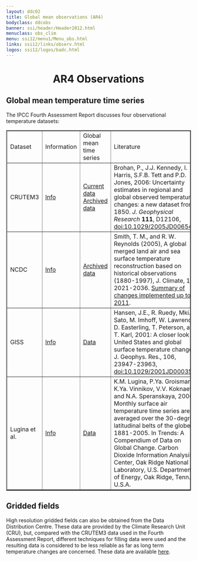 ```yaml
---
layout: ddc02
title: Global mean observations (AR4)
bodyclass: ddcobs
banner: ssi/header/Header2012.html
menuclass: obs_clim
menu: ssi12/menu1/Menu_obs.html
links: ssi12/links/observ.html
logos: ssi12/logos/badc.html
---
```

 
 <div id="pagetitle">
 <h1 align="center">AR4 Observations</h1>
 </div>
 <!-- End of Page Title Block -->
 
 <p></p>
 
 
 
 <h2>Global mean temperature time series</h2>
 <p>
 The IPCC Fourth Assessment Report discusses four observational temperature datasets:</p>
 
 <table class="data-table" border="2" cellpadding="3">
 <tr><td> Dataset </td><td>Information</td><td> Global mean time series</td><td>Literature</td> </tr>
 <tr>
 <td> CRUTEM3 </td>
 <td> <a href="http://www.cru.uea.ac.uk/cru/data/temperature/">Info</a> </td>
 <td> 
 <a href="http://www.cru.uea.ac.uk/cru/data/temperature/CRUTEM3-gl.dat">Current data</a>
 <a href="/documents/ar4_obs_gm/crutem3gl.txt">Archived data</a>
 </td>
 <td>
 Brohan, P., J.J. Kennedy, I. Harris, S.F.B. Tett and P.D. Jones, 2006: Uncertainty 
 estimates in regional and global observed temperature changes: a new dataset from 
 1850. 
 <i>J. Geophysical Research</i> <b>111</b>, D12106, 
    <a href="http://dx.doi.org/10.1029/2005JD006548">doi:10.1029/2005JD006548</a>
 </td>
 </tr>
 <tr>
 <td> NCDC </td>
 <td>
 <a href="http://www.ncdc.noaa.gov/monitoring-references/faq">Info</a>
 </td>
 <td>
<!-- <a href="ftp://ftp.ncdc.noaa.gov/pub/data/anomalies/annual.land_ocean.90S.90N.df_1901-2000mean.dat">Data</a> -->
<a href="/documents/ar4_obs_gm/annual.land_ocean.90S.90N.df_1901-2000mean.dat">Archived data</a>
 </td>
 <td>
 Smith, T. M., and R. W. Reynolds (2005), A global merged land air and sea surface temperature reconstruction based on historical observations (1880-1997), J. Climate, 18, 2021-2036.
<a href="ftp://ftp.ncdc.noaa.gov/pub/data/ghcn/blended/ghcnm-v3.pdf">Summary of changes implemented up to 2011</a>.
 </td>
 </tr>
 <tr>
 <td> GISS </td>
 <td> <a href="http://data.giss.nasa.gov/gistemp/">Info</a> 
 </td>
 <td>
 <a href="http://data.giss.nasa.gov/gistemp/tabledata_v3/GLB.Ts.txt">Data</a>
 </td>
 <td>
 Hansen, J.E., R. Ruedy, Mki. Sato, M. Imhoff, W. Lawrence, D. Easterling, T. Peterson, and T. Karl, 2001: A closer look at United States and global surface temperature change. J. Geophys. Res., 106, 23947-23963, 
    <a href="http://dx.doi.org/10.1029/2001JD000354">doi:10.1029/2001JD000354</a>.
 </td>
 </tr>
 <tr>
 <td> Lugina et al. </td>
 <td> <a href="http://cdiac.ornl.gov/trends/temp/lugina/lugina.html">Info</a>
 </td>
 <td>
 <a href="http://cdiac.ornl.gov/ftp/trends/temp/lugina/90N-60S.dat">Data</a>
 </td>
 <td>
 K.M. Lugina, P.Ya. Groisman, K.Ya. Vinnikov, V.V. Koknaeva, and N.A. Speranskaya, 2006. Monthly surface air temperature time series area-averaged over the 30-degree latitudinal belts of the globe, 1881-2005. In Trends: A Compendium of Data on Global Change. Carbon Dioxide Information Analysis Center, Oak Ridge National Laboratory, U.S. Department of Energy, Oak Ridge, Tenn., U.S.A.
 </td>
 </tr>
 </table>

 
 <h2>Gridded fields</h2>
 
<p>
 High resolution gridded fields can also be obtained from the Data Distribution Centre.
 These data are provided by the Climate Research Unit (CRU), but, compared with the CRUTEM3 data used in the Fourth
 Assessment Report, different techniques for filling data were used and the resulting data is considered
 to be less reliable as far as long term temperature changes are concerned. 
 These data are available <a href="cru_ts2_1.html">here</a>.
</p>
 
 
